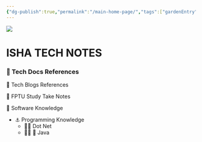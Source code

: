 ```yaml
---
{"dg-publish":true,"permalink":"/main-home-page/","tags":["gardenEntry"]}
---
```



![](https://i.pinimg.com/564x/7f/17/f0/7f17f02600103f79e9c40b10cd292720.jpg)

# ISHA TECH NOTES

### 🚢 Tech Docs References

🚢 Tech Blogs References

🚢 FPTU Study Take Notes

🚢 Software Knowledge
- ⚓ Programming Knowledge
	- 🏴‍☠️ Dot Net
	- 🏴‍☠️ 🚢 Java

